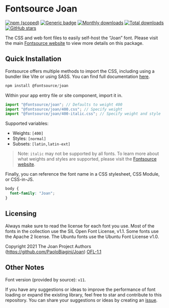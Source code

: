 # Fontsource Joan

[![npm (scoped)](https://img.shields.io/npm/v/@fontsource/joan?color=brightgreen)](https://www.npmjs.com/package/@fontsource/joan) [![Generic badge](https://img.shields.io/badge/fontsource-passing-brightgreen)](https://github.com/fontsource/fontsource) [![Monthly downloads](https://badgen.net/npm/dm/@fontsource/joan)](https://github.com/fontsource/fontsource) [![Total downloads](https://badgen.net/npm/dt/@fontsource/joan)](https://github.com/fontsource/fontsource) [![GitHub stars](https://img.shields.io/github/stars/fontsource/fontsource.svg?style=social&label=Star)](https://github.com/fontsource/fontsource/stargazers)

The CSS and web font files to easily self-host the “Joan” font. Please visit the main [Fontsource website](https://fontsource.org/fonts/joan) to view more details on this package.

## Quick Installation

Fontsource offers multiple methods to import the CSS, including using a bundler like Vite or using SASS. You can find full documentation [here](https://fontsource.org/docs/getting-started/introduction).

```javascript
npm install @fontsource/joan
```

Within your app entry file or site component, import it in.

```javascript
import "@fontsource/joan"; // Defaults to weight 400
import "@fontsource/joan/400.css"; // Specify weight
import "@fontsource/joan/400-italic.css"; // Specify weight and style
```

Supported variables:
- Weights: `[400]`
- Styles: `[normal]`
- Subsets: `[latin,latin-ext]`

> Note: `italic` may not be supported by all fonts. To learn more about what weights and styles are supported, please visit the [Fontsource website](https://fontsource.org/fonts/joan).

Finally, you can reference the font name in a CSS stylesheet, CSS Module, or CSS-in-JS.

```css
body {
  font-family: "Joan";
}
```

## Licensing
Always make sure to read the license for each font you use. Most of the fonts in the collection use the SIL Open Font License, v1.1. Some fonts use the Apache 2 license. The Ubuntu fonts use the Ubuntu Font License v1.0.

Copyright 2021 The Joan Project Authors (https://github.com/PaoloBiagini/Joan)
[OFL-1.1](https://openfontlicense.org)

## Other Notes
Font version (provided by source): `v11`.

If you have any suggestions or ideas to improve the performance of font loading or expand the existing library, feel free to star and contribute to this repository. You can share your suggestions or ideas by creating an [issue](https://github.com/fontsource/fontsource/issues).